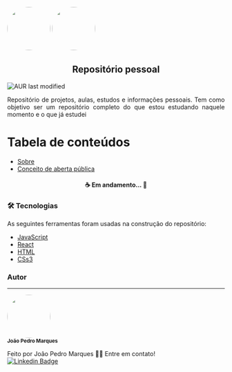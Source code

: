 <p float="left">
  <img src="https://cdn.pixabay.com/photo/2016/12/06/01/26/colour-1885352_960_720.jpg" width="100px" style="border-radius: 50%;"/>
  <img src="https://cdn.pixabay.com/photo/2017/11/14/14/46/book-2948634__340.png" width="100px" style="border-radius: 50%;"/> 
  <h2 align="center"> Repositório pessoal</h2>
  <img align="center" alt="AUR last modified" src="https://img.shields.io/github/last-commit/joaopedro-marques/pan-academy">
  
</p>

<p id="Sobre" align="Justify">Repositório de projetos, aulas, estudos e informações pessoais. Tem como objetivo ser um repositório completo do que estou estudando naquele momento e o que já estudei </p>

Tabela de conteúdos
=================
<!--ts-->
   * [Sobre](#Sobre)
   * [Conceito de aberta pública](https://github.com/joaopedro-marques/pan-academy/tree/main/AcessoPublic)

<h4 align="center"> 
 ☕ Em andamento... 🔨
</h4>

### 🛠 Tecnologias

As seguintes ferramentas foram usadas na construção do repositório:

- [JavaScript](https://developer.mozilla.org/pt-BR/docs/Web/JavaScript)
- [React](https://pt-br.reactjs.org/)
- [HTML](https://www.w3schools.com/html/)
- [CSs3](https://www.w3schools.com/css/default.asp)


### Autor
---

 <img style="border-radius: 50%;" src="https://avatars.githubusercontent.com/u/64924032?s=400&u=32a74f0cb09f0972475d6ab43c656aa5fec0b22b&v=4" width="100px;" alt=""/>
 <br />
 <sub><b>João Pedro Marques</b></sub></a>


Feito por João Pedro Marques 👋🏽 Entre em contato!
<br>
[![Linkedin Badge](https://img.shields.io/badge/-João-blue?style=flat-square&logo=Linkedin&logoColor=white&link=https://www.linkedin.com/in/joao-pedro-marques-mourao/)](https://www.linkedin.com/in/joao-pedro-marques-mourao/)